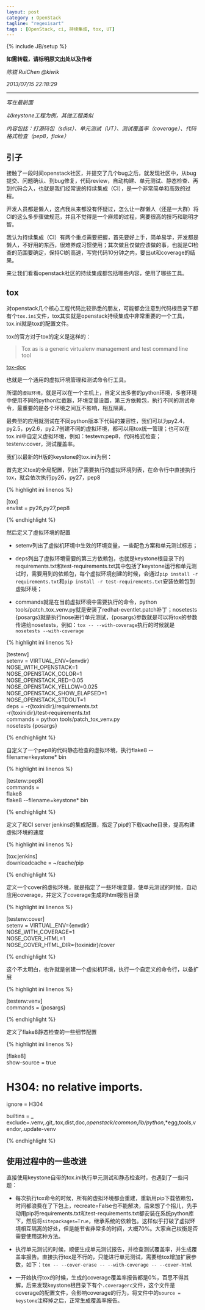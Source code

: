 ```yaml
---
layout: post
category : OpenStack
tagline: "regexisart"
tags : [OpenStack, ci, 持续集成, tox, UT]
---
```

{% include JB/setup %}

**如需转载，请标明原文出处以及作者**

*陈锐 RuiChen @kiwik*

*2013/07/15 22:18:29*

----------

*写在最前面*

*以keystone工程为例，其他工程类似*

*内容包括：打源码包（sdist）、单元测试（UT）、测试覆盖率（coverage）、代码格式检查（pep8，flake）*


## 引子

接触了一段时间openstack社区，并提交了几个bug之后，就发现社区中，从bug提交、问题确认、到bug修复，代码review，自动构建、单元测试、静态检查、再到代码合入，也就是我们经常说的持续集成（CI），是一个非常简单和高效的过程。

开发人员都是懒人，这点我从来都没有怀疑过，怎么让一群懒人（还是一大群）将CI的这么多步骤做规范，并且不觉得是一个麻烦的过程，需要很高的技巧和聪明才智。

我认为持续集成（CI）有两个重点需要把握，首先要好上手，简单易学，开发都是懒人，不好用的东西，很难养成习惯使用；其次做且仅做应该做的事，也就是CI检查的范围要确定，保持CI的高速，写完代码10分钟之内，要出ut和coverage的结果。

来让我们看看openstack社区的持续集成都包括哪些内容，使用了哪些工具。

## tox 

对openstack几个核心工程代码比较熟悉的朋友，可能都会注意到代码根目录下都有个`tox.ini`文件，tox其实就是openstack持续集成中非常重要的一个工具，tox.ini就是tox的配置文件。

tox的官方对于tox的定义是这样的：

> Tox as is a generic virtualenv management and test command line tool 

[tox-doc](http://tox.readthedocs.org/en/latest/)

也就是一个通用的虚拟环境管理和测试命令行工具。

所谓的`虚拟环境`，就是可以在一个主机上，自定义出多套的python环境，多套环境中使用不同的python拦截器，环境变量设置，第三方依赖包，执行不同的测试命令，最重要的是各个环境之间互不影响，相互隔离。

最典型的应用就测试在不同python版本下代码的兼容性，我们可以为py2.4，py2.5，py2.6，py2.7创建不同的虚拟环境，都可以用tox统一管理；也可以在tox.ini中自定义虚拟环境，例如：testevn:pep8，代码格式检查；testenv:cover，测试覆盖率。

我们以最新的H版的keystone的tox.ini为例：

首先定义tox的全局配置，列出了需要执行的虚拟环境列表，在命令行中直接执行tox，就会依次执行py26，py27，pep8

{% highlight ini linenos %}

[tox]  
envlist = py26,py27,pep8 

{% endhighlight %}

然后定义了虚拟环境的配置

- setenv列出了虚拟机环境中生效的环境变量，一些配色方案和单元测试标志；

- deps列出了虚拟环境需要的第三方依赖包，也就是keystone根目录下的requirements.txt和test-requirements.txt其中包括了keystone运行和单元测试时，需要用到的依赖包，每个虚拟环境创建的时候，会通过`pip install -r requirements.txt`和`pip install -r test-requirements.txt`安装依赖包到虚拟环境；

- commands就是在当前虚拟环境中需要执行的命令，python tools/patch_tox_venv.py就是安装了redhat-eventlet.patch补丁；nosetests {posargs}就是执行nose进行单元测试，{posargs}参数就是可以将tox的参数传递给nosetests，例如：`tox -- --with-coverage`执行的时候就是`nosetests --with-coverage`

{% highlight ini linenos %}

[testenv]  
setenv = VIRTUAL_ENV={envdir}  
         NOSE_WITH_OPENSTACK=1  
         NOSE_OPENSTACK_COLOR=1  
         NOSE_OPENSTACK_RED=0.05  
         NOSE_OPENSTACK_YELLOW=0.025  
         NOSE_OPENSTACK_SHOW_ELAPSED=1  
         NOSE_OPENSTACK_STDOUT=1  
deps = -r{toxinidir}/requirements.txt  
       -r{toxinidir}/test-requirements.txt  
commands = python tools/patch_tox_venv.py  
           nosetests {posargs}  

{% endhighlight %}

自定义了一个pep8的代码静态检查的虚拟环境，执行flake8 --filename=keystone\* bin

{% highlight ini linenos %}

[testenv:pep8]  
commands =  
  flake8  
  flake8 --filename=keystone* bin  

{% endhighlight %}

定义了和CI server jenkins的集成配置，指定了pip的下载cache目录，提高构建虚拟环境的速度

{% highlight ini linenos %}

[tox:jenkins]  
downloadcache = ~/cache/pip 

{% endhighlight %}

定义一个cover的虚拟环境，就是指定了一些环境变量，使单元测试的时候，自动应用coverage，并定义了coverage生成的html报告目录

{% highlight ini linenos %}

[testenv:cover]  
setenv = VIRTUAL_ENV={envdir}  
         NOSE_WITH_COVERAGE=1  
         NOSE_COVER_HTML=1  
         NOSE_COVER_HTML_DIR={toxinidir}/cover  

{% endhighlight %}

这个不太明白，也许就是创建一个虚拟机环境，执行一个自定义的命令行，以备扩展

{% highlight ini linenos %}

[testenv:venv]  
commands = {posargs}  

{% endhighlight %}

定义了flake8静态检查的一些细节配置

{% highlight ini linenos %}

[flake8]  
show-source = true  
  
# H304: no relative imports.  
ignore = H304  
  
builtins = _  
exclude=.venv,.git,.tox,dist,doc,*openstack/common*,*lib/python*,*egg,tools,vendor,.update-venv  

{% endhighlight %}

## 使用过程中的一些改进

直接使用keystone自带的tox.ini执行单元测试和静态检查时，也遇到了一些问题：

- 每次执行tox命令的时候，所有的虚拟环境都会重建，重新用pip下载依赖包，时间都浪费在了下包上，recreate=False也不能解决，后来想了个招儿，先手动用pip将requirements.txt和test-requirements.txt都安装在系统python库下，然后将`sitepackages=True`，继承系统的依赖包。这样似乎打破了虚拟环境相互隔离的好处，但是能节省非常多的时间，大概70%。大家自己权衡是否需要使用这种方法。

- 执行单元测试的时候，顺便生成单元测试报告，并检查测试覆盖率，并生成覆盖率报告。直接执行tox是不行的，只能进行单元测试，需要给tox增加扩展参数，如下：`tox -- --cover-erase -- --with-coverage -- --cover-html`

- 一开始执行tox的时候，生成的coverage覆盖率报告都是0%，百思不得其解，后来发现keystone根目录下有个`.coveragerc`文件，这个文件是coverage的配置文件，会影响coverage的行为，将文件中的`source = keystone`注释掉之后，正常生成覆盖率报告。

